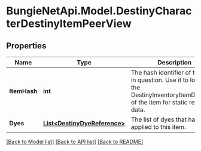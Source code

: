 
# BungieNetApi.Model.DestinyCharacterDestinyItemPeerView

## Properties

Name | Type | Description | Notes
------------ | ------------- | ------------- | -------------
**ItemHash** | **int** | The hash identifier of the item in question. Use it to look up the DestinyInventoryItemDefinition of the item for static rendering data. | [optional] 
**Dyes** | [**List&lt;DestinyDyeReference&gt;**](DestinyDyeReference.md) | The list of dyes that have been applied to this item. | [optional] 

[[Back to Model list]](../README.md#documentation-for-models)
[[Back to API list]](../README.md#documentation-for-api-endpoints)
[[Back to README]](../README.md)

